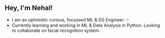 ## Hey, I'm Nehal! 
- I am an optimistic curious, focussed ML & DS Engineer. :sparkles:<br>
- Currently learning and working in ML & Data Analysis in Python.
Looking to collaborate on facial recognition system.


<!---
Nehal065/Nehal065 is a ✨ special ✨ repository because its `README.md` (this file) appears on your GitHub profile.
You can click the Preview link to take a look at your changes.
--->
